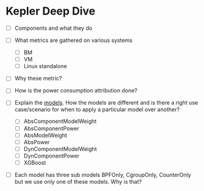 # Kepler Deep Dive

- [ ] Components and what they do
- [ ] What metrics are gathered on various systems
    * [ ] BM
    * [ ] VM
    * [ ] Linux standalone
- [ ] Why these metric?
- [ ] How is the power consumption attribution done?
- [ ] Explain the [models](https://github.com/sustainable-computing-io/kepler-model-server/tree/main/tests/test_models). How the models are different and is there a right use case/scenario for when to apply a particular model over another?
    * [ ] AbsComponentModelWeight
    * [ ] AbsComponentPower
    * [ ] AbsModelWeight
    * [ ] AbsPower
    * [ ] DynComponentModelWeight
    * [ ] DynComponentPower
    * [ ] XGBoost

- [ ] Each model has three sub models BPFOnly, CgroupOnly, CounterOnly but we use only one of these models. Why is that?







